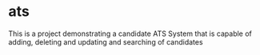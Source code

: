 # ats
This is a project demonstrating a candidate ATS System that is capable of adding, deleting and updating and searching of candidates
